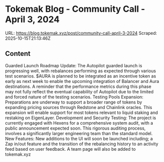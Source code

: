 # Tokemak Blog - Community Call - April 3, 2024

URL: https://blog.tokemak.xyz/post/community-call-april-3-2024
Scraped: 2025-10-15T21:13:46Z

## Content

Guarded Launch Roadmap Update: The Autopilot guarded launch is progressing well, with rebalances performing as expected through various test scenarios. $AURA is planned to be integrated as an incentive token as early as next week to enable the upcoming integration of Balancer and Aura destinations. A reminder that the performance metrics during this phase may not fully reflect the eventual capability of Autopilot due to the limited and forced nature of the testing scenarios.
Testing Pools Expansion: Preparations are underway to support a broader range of tokens by expanding pricing sources through Redstone and Chainlink oracles. This expansion will enable support for most tokens relevant to liquid staking and restaking on EigenLayer.
Development and Security Testing: The project is currently engaged with Hexens for a comprehensive system audit, with a public announcement expected soon. This rigorous auditing process, involves a significantly larger engineering team than the standard model.
New Features: New additions to the UI will soon be launched including; a Zap in/out feature and the transition of the rebalancing history to an activity feed based on user feedback. A team page will also be added to tokemak.xyz

‍